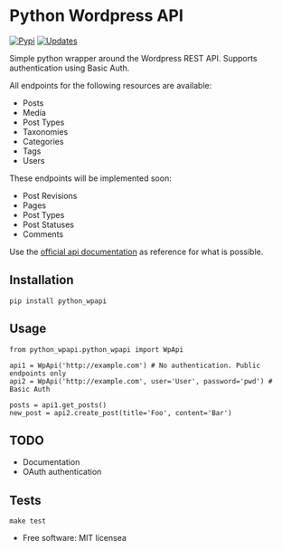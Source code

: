 # Python Wordpress API

[![Pypi][pypi-image]][pypi-url]
[![Updates][pyup-image]][pyup-url]


Simple python wrapper around the Wordpress REST API. Supports authentication using Basic Auth.

All endpoints for the following resources are available:

* Posts
* Media
* Post Types
* Taxonomies
* Categories
* Tags
* Users

These endpoints will be implemented soon:

* Post Revisions
* Pages
* Post Types
* Post Statuses
* Comments

Use the [official api documentation](http://v2.wp-api.org/reference) as reference for what is possible.

## Installation

```
pip install python_wpapi
```

## Usage

```
from python_wpapi.python_wpapi import WpApi

api1 = WpApi('http://example.com') # No authentication. Public endpoints only
api2 = WpApi('http://example.com', user='User', password='pwd') # Basic Auth

posts = api1.get_posts()
new_post = api2.create_post(title='Foo', content='Bar')
```

## TODO

* Documentation
* OAuth authentication

## Tests

```
make test
```

* Free software: MIT licensea

[pypi-image]: https://img.shields.io/pypi/v/python_wpapi.svg 
[pypi-url]: https://pypi.python.org/pypi/python_wpapi
[pyup-image]: https://pyup.io/repos/github/Lobosque/python_wpapi/shield.svg 
[pyup-url]: https://pyup.io/repos/github/Lobosque/python_wpapi/ 
